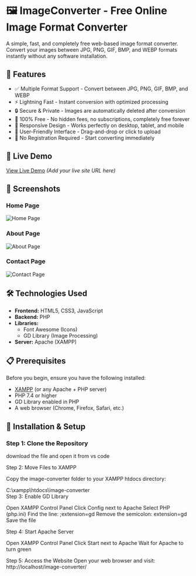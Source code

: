 # 🖼️ ImageConverter - Free Online Image Format Converter

A simple, fast, and completely free web-based image format converter. Convert your images between JPG, PNG, GIF, BMP, and WEBP formats instantly without any software installation.

## 🌟 Features

- ✅ Multiple Format Support - Convert between JPG, PNG, GIF, BMP, and WEBP
- ⚡ Lightning Fast - Instant conversion with optimized processing
- 🔒 Secure & Private - Images are automatically deleted after conversion
- 💯 100% Free - No hidden fees, no subscriptions, completely free forever
- 📱 Responsive Design - Works perfectly on desktop, tablet, and mobile
- 🎨 User-Friendly Interface - Drag-and-drop or click to upload
- 🚀 No Registration Required - Start converting immediately

## 🎯 Live Demo

[View Live Demo](#) *(Add your live site URL here)*

## 📸 Screenshots

### Home Page
![Home Page](screenshots/home.png)

### About Page
![About Page](screenshots/about.png)

### Contact Page
![Contact Page](screenshots/contact.png)

## 🛠️ Technologies Used

- **Frontend:** HTML5, CSS3, JavaScript
- **Backend:** PHP
- **Libraries:** 
  - Font Awesome (Icons)
  - GD Library (Image Processing)
- **Server:** Apache (XAMPP)

## 📋 Prerequisites

Before you begin, ensure you have the following installed:

- [XAMPP](https://www.apachefriends.org/download.html) (or any Apache + PHP server)
- PHP 7.4 or higher
- GD Library enabled in PHP
- A web browser (Chrome, Firefox, Safari, etc.)

## 🚀 Installation & Setup

### Step 1: Clone the Repository
download the file and open it from vs code


Step 2: Move Files to XAMPP

Copy the image-converter folder to your XAMPP htdocs directory:

   C:\xampp\htdocs\image-converter\
Step 3: Enable GD Library

Open XAMPP Control Panel
Click Config next to Apache
Select PHP (php.ini)
Find the line: ;extension=gd
Remove the semicolon: extension=gd
Save the file

Step 4: Start Apache Server

Open XAMPP Control Panel
Click Start next to Apache
Wait for Apache to turn green

Step 5: Access the Website
Open your web browser and visit:
http://localhost/image-converter/
